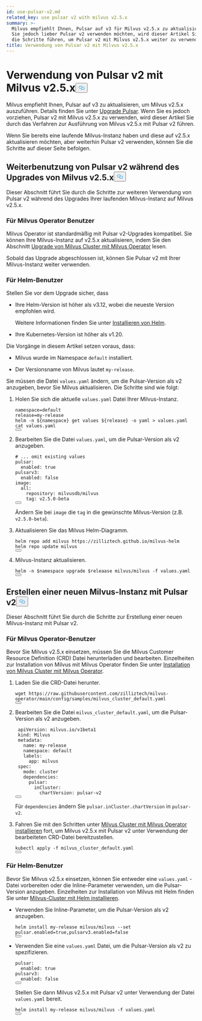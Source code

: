 ```yaml
---
id: use-pulsar-v2.md
related_key: use pulsar v2 with milvus v2.5.x
summary: >-
  Milvus empfiehlt Ihnen, Pulsar auf v3 für Milvus v2.5.x zu aktualisieren. Wenn
  Sie jedoch lieber Pulsar v2 verwenden möchten, wird dieser Artikel Sie durch
  die Schritte führen, um Pulsar v2 mit Milvus v2.5.x weiter zu verwenden.
title: Verwendung von Pulsar v2 mit Milvus v2.5.x
---
```

<h1 id="Use-Pulsar-v2-with-Milvus-v25x" class="common-anchor-header">Verwendung von Pulsar v2 mit Milvus v2.5.x<button data-href="#Use-Pulsar-v2-with-Milvus-v25x" class="anchor-icon" translate="no">
      <svg translate="no"
        aria-hidden="true"
        focusable="false"
        height="20"
        version="1.1"
        viewBox="0 0 16 16"
        width="16"
      >
        <path
          fill="#0092E4"
          fill-rule="evenodd"
          d="M4 9h1v1H4c-1.5 0-3-1.69-3-3.5S2.55 3 4 3h4c1.45 0 3 1.69 3 3.5 0 1.41-.91 2.72-2 3.25V8.59c.58-.45 1-1.27 1-2.09C10 5.22 8.98 4 8 4H4c-.98 0-2 1.22-2 2.5S3 9 4 9zm9-3h-1v1h1c1 0 2 1.22 2 2.5S13.98 12 13 12H9c-.98 0-2-1.22-2-2.5 0-.83.42-1.64 1-2.09V6.25c-1.09.53-2 1.84-2 3.25C6 11.31 7.55 13 9 13h4c1.45 0 3-1.69 3-3.5S14.5 6 13 6z"
        ></path>
      </svg>
    </button></h1><p>Milvus empfiehlt Ihnen, Pulsar auf v3 zu aktualisieren, um Milvus v2.5.x auszuführen. Details finden Sie unter <a href="/docs/de/upgrade-pulsar-v3.md">Upgrade Pulsar</a>. Wenn Sie es jedoch vorziehen, Pulsar v2 mit Milvus v2.5.x zu verwenden, wird dieser Artikel Sie durch das Verfahren zur Ausführung von Milvus v2.5.x mit Pulsar v2 führen.</p>
<p>Wenn Sie bereits eine laufende Milvus-Instanz haben und diese auf v2.5.x aktualisieren möchten, aber weiterhin Pulsar v2 verwenden, können Sie die Schritte auf dieser Seite befolgen.</p>
<h2 id="Continue-using-Pulsar-v2-while-upgrading-Milvus-v25x" class="common-anchor-header">Weiterbenutzung von Pulsar v2 während des Upgrades von Milvus v2.5.x<button data-href="#Continue-using-Pulsar-v2-while-upgrading-Milvus-v25x" class="anchor-icon" translate="no">
      <svg translate="no"
        aria-hidden="true"
        focusable="false"
        height="20"
        version="1.1"
        viewBox="0 0 16 16"
        width="16"
      >
        <path
          fill="#0092E4"
          fill-rule="evenodd"
          d="M4 9h1v1H4c-1.5 0-3-1.69-3-3.5S2.55 3 4 3h4c1.45 0 3 1.69 3 3.5 0 1.41-.91 2.72-2 3.25V8.59c.58-.45 1-1.27 1-2.09C10 5.22 8.98 4 8 4H4c-.98 0-2 1.22-2 2.5S3 9 4 9zm9-3h-1v1h1c1 0 2 1.22 2 2.5S13.98 12 13 12H9c-.98 0-2-1.22-2-2.5 0-.83.42-1.64 1-2.09V6.25c-1.09.53-2 1.84-2 3.25C6 11.31 7.55 13 9 13h4c1.45 0 3-1.69 3-3.5S14.5 6 13 6z"
        ></path>
      </svg>
    </button></h2><p>Dieser Abschnitt führt Sie durch die Schritte zur weiteren Verwendung von Pulsar v2 während des Upgrades Ihrer laufenden Milvus-Instanz auf Milvus v2.5.x.</p>
<h3 id="For-Milvus-Operator-users" class="common-anchor-header">Für Milvus Operator Benutzer</h3><p>Milvus Operator ist standardmäßig mit Pulsar v2-Upgrades kompatibel. Sie können Ihre Milvus-Instanz auf v2.5.x aktualisieren, indem Sie den Abschnitt <a href="/docs/de/upgrade_milvus_cluster-operator.md">Upgrade von Milvus Cluster mit Milvus Operator</a> lesen.</p>
<p>Sobald das Upgrade abgeschlossen ist, können Sie Pulsar v2 mit Ihrer Milvus-Instanz weiter verwenden.</p>
<h3 id="For-Helm-users" class="common-anchor-header">Für Helm-Benutzer</h3><p>Stellen Sie vor dem Upgrade sicher, dass</p>
<ul>
<li><p>Ihre Helm-Version ist höher als v3.12, wobei die neueste Version empfohlen wird.</p>
<p>Weitere Informationen finden Sie unter <a href="https://helm.sh/docs/intro/install/">Installieren von Helm</a>.</p></li>
<li><p>Ihre Kubernetes-Version ist höher als v1.20.</p></li>
</ul>
<p>Die Vorgänge in diesem Artikel setzen voraus, dass:</p>
<ul>
<li><p>Milvus wurde im Namespace <code translate="no">default</code> installiert.</p></li>
<li><p>Der Versionsname von Milvus lautet <code translate="no">my-release</code>.</p></li>
</ul>
<p>Sie müssen die Datei <code translate="no">values.yaml</code> ändern, um die Pulsar-Version als v2 anzugeben, bevor Sie Milvus aktualisieren. Die Schritte sind wie folgt:</p>
<ol>
<li><p>Holen Sie sich die aktuelle <code translate="no">values.yaml</code> Datei Ihrer Milvus-Instanz.</p>
<pre><code translate="no" class="language-bash">namespace=default
release=my-release
helm -n <span class="hljs-variable">${namespace}</span> get values <span class="hljs-variable">${release}</span> -o yaml &gt; values.yaml
<span class="hljs-built_in">cat</span> values.yaml
<button class="copy-code-btn"></button></code></pre></li>
<li><p>Bearbeiten Sie die Datei <code translate="no">values.yaml</code>, um die Pulsar-Version als v2 anzugeben.</p>
<pre><code translate="no" class="language-yaml"><span class="hljs-comment"># ... omit existing values</span>
pulsar:
  enabled: <span class="hljs-literal">true</span>
pulsarv3:
  enabled: <span class="hljs-literal">false</span>
image:
  all:
    repository: milvusdb/milvus
    tag: v2.5.0-beta 
<button class="copy-code-btn"></button></code></pre>
<p>Ändern Sie bei <code translate="no">image</code> die <code translate="no">tag</code> in die gewünschte Milvus-Version (z.B. <code translate="no">v2.5.0-beta</code>).</p></li>
<li><p>Aktualisieren Sie das Milvus Helm-Diagramm.</p>
<pre><code translate="no" class="language-bash">helm repo <span class="hljs-keyword">add</span> milvus https:<span class="hljs-comment">//zilliztech.github.io/milvus-helm</span>
helm repo update milvus
<button class="copy-code-btn"></button></code></pre></li>
<li><p>Milvus-Instanz aktualisieren.</p>
<pre><code translate="no" class="language-bash">helm -n <span class="hljs-variable">$namespace</span> upgrade <span class="hljs-variable">$releaase</span> milvus/milvus -f values.yaml
<button class="copy-code-btn"></button></code></pre></li>
</ol>
<h2 id="Creating-a-new-Milvus-instance-with-Pulsar-v2" class="common-anchor-header">Erstellen einer neuen Milvus-Instanz mit Pulsar v2<button data-href="#Creating-a-new-Milvus-instance-with-Pulsar-v2" class="anchor-icon" translate="no">
      <svg translate="no"
        aria-hidden="true"
        focusable="false"
        height="20"
        version="1.1"
        viewBox="0 0 16 16"
        width="16"
      >
        <path
          fill="#0092E4"
          fill-rule="evenodd"
          d="M4 9h1v1H4c-1.5 0-3-1.69-3-3.5S2.55 3 4 3h4c1.45 0 3 1.69 3 3.5 0 1.41-.91 2.72-2 3.25V8.59c.58-.45 1-1.27 1-2.09C10 5.22 8.98 4 8 4H4c-.98 0-2 1.22-2 2.5S3 9 4 9zm9-3h-1v1h1c1 0 2 1.22 2 2.5S13.98 12 13 12H9c-.98 0-2-1.22-2-2.5 0-.83.42-1.64 1-2.09V6.25c-1.09.53-2 1.84-2 3.25C6 11.31 7.55 13 9 13h4c1.45 0 3-1.69 3-3.5S14.5 6 13 6z"
        ></path>
      </svg>
    </button></h2><p>Dieser Abschnitt führt Sie durch die Schritte zur Erstellung einer neuen Milvus-Instanz mit Pulsar v2.</p>
<h3 id="For-Milvus-Operator-users" class="common-anchor-header">Für Milvus Operator-Benutzer</h3><p>Bevor Sie Milvus v2.5.x einsetzen, müssen Sie die Milvus Customer Resource Definition (CRD) Datei herunterladen und bearbeiten. Einzelheiten zur Installation von Milvus mit Milvus Operator finden Sie unter <a href="/docs/de/install_cluster-milvusoperator.md">Installation von Milvus Cluster mit Milvus Operator</a>.</p>
<ol>
<li><p>Laden Sie die CRD-Datei herunter.</p>
<pre><code translate="no" class="language-bash">wget <span class="hljs-attr">https</span>:<span class="hljs-comment">//raw.githubusercontent.com/zilliztech/milvus-operator/main/config/samples/milvus_cluster_default.yaml</span>
<button class="copy-code-btn"></button></code></pre></li>
<li><p>Bearbeiten Sie die Datei <code translate="no">milvus_cluster_default.yaml</code>, um die Pulsar-Version als v2 anzugeben.</p>
<pre><code translate="no" class="language-yaml"> <span class="hljs-attr">apiVersion</span>: milvus.<span class="hljs-property">io</span>/v1beta1
 <span class="hljs-attr">kind</span>: <span class="hljs-title class_">Milvus</span>
 <span class="hljs-attr">metadata</span>:
   <span class="hljs-attr">name</span>: my-release
   <span class="hljs-attr">namespace</span>: <span class="hljs-keyword">default</span>
   <span class="hljs-attr">labels</span>:
     <span class="hljs-attr">app</span>: milvus
 <span class="hljs-attr">spec</span>:
   <span class="hljs-attr">mode</span>: cluster
   <span class="hljs-attr">dependencies</span>:
     <span class="hljs-attr">pulsar</span>:
       <span class="hljs-attr">inCluster</span>:
         <span class="hljs-attr">chartVersion</span>: pulsar-v2
<button class="copy-code-btn"></button></code></pre>
<p>Für <code translate="no">dependencies</code> ändern Sie <code translate="no">pulsar.inCluster.chartVersion</code> in <code translate="no">pulsar-v2</code>.</p></li>
<li><p>Fahren Sie mit den Schritten unter <a href="https://milvus.io/docs/install_cluster-milvusoperator.md#Deploy-Milvus">Milvus Cluster mit Milvus Operator installieren</a> fort, um Milvus v2.5.x mit Pulsar v2 unter Verwendung der bearbeiteten CRD-Datei bereitzustellen.</p>
<pre><code translate="no" class="language-bash">kubectl apply -f milvus_cluster_default.yaml
<button class="copy-code-btn"></button></code></pre></li>
</ol>
<h3 id="For-Helm-users" class="common-anchor-header">Für Helm-Benutzer</h3><p>Bevor Sie Milvus v2.5.x einsetzen, können Sie entweder eine <code translate="no">values.yaml</code> -Datei vorbereiten oder die Inline-Parameter verwenden, um die Pulsar-Version anzugeben. Einzelheiten zur Installation von Milvus mit Helm finden Sie unter <a href="/docs/de/install_cluster-helm.md">Milvus-Cluster mit Helm installieren</a>.</p>
<ul>
<li><p>Verwenden Sie Inline-Parameter, um die Pulsar-Version als v2 anzugeben.</p>
<pre><code translate="no" class="language-bash">helm install my-release milvus/milvus --<span class="hljs-built_in">set</span> pulsar.enabled=<span class="hljs-literal">true</span>,pulsarv3.enabled=<span class="hljs-literal">false</span>
<button class="copy-code-btn"></button></code></pre></li>
<li><p>Verwenden Sie eine <code translate="no">values.yaml</code> Datei, um die Pulsar-Version als v2 zu spezifizieren.</p>
<pre><code translate="no" class="language-yaml"><span class="hljs-attr">pulsar</span>:
  <span class="hljs-attr">enabled</span>: <span class="hljs-literal">true</span>
<span class="hljs-attr">pulsarv3</span>:
  <span class="hljs-attr">enabled</span>: <span class="hljs-literal">false</span>
<button class="copy-code-btn"></button></code></pre>
<p>Stellen Sie dann Milvus v2.5.x mit Pulsar v2 unter Verwendung der Datei <code translate="no">values.yaml</code> bereit.</p>
<pre><code translate="no" class="language-bash">helm install my-release milvus/milvus -f values.yaml
<button class="copy-code-btn"></button></code></pre></li>
</ul>
